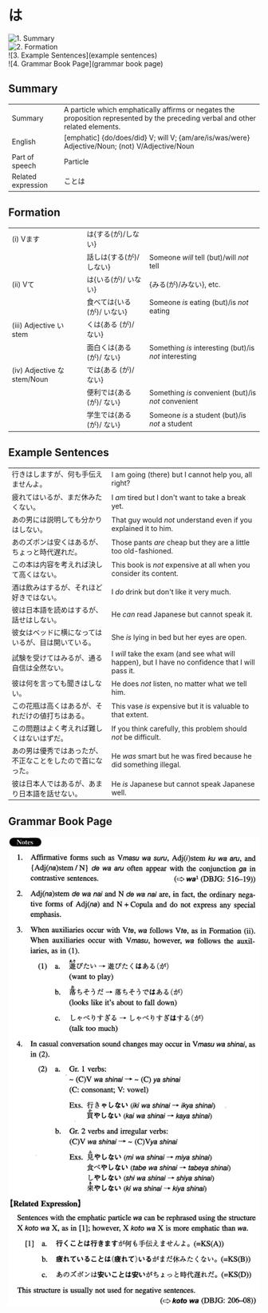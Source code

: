 # は

![1. Summary](summary)<br>
![2. Formation](formation)<br>
![3. Example Sentences](example sentences)<br>
![4. Grammar Book Page](grammar book page)<br>


## Summary

<table><tr>   <td>Summary</td>   <td>A particle which emphatically affirms or negates the proposition represented by the preceding verbal and other related elements.</td></tr><tr>   <td>English</td>   <td>[emphatic] {do/does/did} V; will V; {am/are/is/was/were} Adjective/Noun; (not) V/Adjective/Noun</td></tr><tr>   <td>Part of speech</td>   <td>Particle</td></tr><tr>   <td>Related expression</td>   <td>ことは</td></tr></table>

## Formation

<table class="table"><tbody><tr class="tr head"><td class="td"><span class="numbers">(i)</span> <span class="bold">Vます</span></td><td class="td"><span class="concept">は</span><span>{する(が)/しない}</span></td><td class="td"></td></tr><tr class="tr"><td class="td"></td><td class="td"><span>話し</span><span class="concept">は</span><span>{する(が)/しない}</span></td><td class="td"><span>Someone <em>will</em> tell (but)/will <em>not</em> tell</span></td></tr><tr class="tr head"><td class="td"><span class="numbers">(ii)</span> <span class="bold">Vて</span></td><td class="td"><span class="concept">は</span><span>{いる(が)/ いない}</span></td><td class="td"><span>{みる(が)/みない}, etc.</span></td></tr><tr class="tr"><td class="td"></td><td class="td"><span>食べて</span><span class="concept">は</span><span>{いる(が)/ いない}</span></td><td class="td"><span>Someone <em>is</em> eating (but)/is <em>not</em> eating</span></td></tr><tr class="tr head"><td class="td"><span class="numbers">(iii)</span> <span class="bold">Adjective い stem</span></td><td class="td"><span class="concept">くは</span><span>{ある (が)/ ない}</span></td><td class="td"></td></tr><tr class="tr"><td class="td"></td><td class="td"><span>面白</span><span class="concept">くは</span><span>{ある (が)/ ない}</span></td><td class="td"><span>Something <em>is</em> interesting (but)/is <em>not</em> interesting</span></td></tr><tr class="tr head"><td class="td"><span class="numbers">(iv)</span> <span class="bold">Adjective な stem/Noun</span></td><td class="td"><span class="concept">では</span><span>{ある (が)/ ない}</span></td><td class="td"></td></tr><tr class="tr"><td class="td"></td><td class="td"><span>便利</span><span class="concept">では</span><span>{ある (が)/ ない}</span></td><td class="td"><span>Something <em>is</em> convenient (but)/is <em>not</em> convenient</span></td></tr><tr class="tr"><td class="td"></td><td class="td"><span>学生</span><span class="concept">では</span><span>{ある (が)/ ない}</span></td><td class="td"><span>Someone <em>is</em> a student (but)/is <em>not</em> a student</span></td></tr></tbody></table>

## Example Sentences

<table><tr>   <td>行きはしますが、何も手伝えませんよ。</td>   <td>I am going (there) but I cannot help you, all right?</td></tr><tr>   <td>疲れてはいるが、まだ休みたくない。</td>   <td>I <em>am</em> tired but I don't want to take a break yet.</td></tr><tr>   <td>あの男には説明しても分かりはしない。</td>   <td>That guy would <em>not</em> understand even if you explained it to him.</td></tr><tr>   <td>あのズボンは安くはあるが、ちょっと時代遅れだ。</td>   <td>Those pants <em>are</em> cheap but they are a little too old-fashioned.</td></tr><tr>   <td>この本は内容を考えれば決して高くはない。</td>   <td>This book is <em>not</em> expensive at all when you consider its content.</td></tr><tr>   <td>酒は飲みはするが、それほど好きではない。</td>   <td>I <em>do</em> drink but don't like it very much.</td></tr><tr>   <td>彼は日本語を読めはするが、話せはしない。</td>   <td>He <em>can</em> read Japanese but cannot speak it.</td></tr><tr>   <td>彼女はベッドに横になってはいるが、目は開いている。</td>   <td>She <em>is</em> lying in bed but her eyes are open.</td></tr><tr>   <td>試験を受けてはみるが、通る自信は全然ない。</td>   <td>I <em>will</em> take the exam (and see what will happen), but I have no confidence that I will pass it.</td></tr><tr>   <td>彼は何を言っても聞きはしない。</td>   <td>He does <em>not</em> listen, no matter what we tell him.</td></tr><tr>   <td>この花瓶は高くはあるが、それだけの値打ちはある。</td>   <td>This vase <em>is</em> expensive but it is valuable to that extent.</td></tr><tr>   <td>この問題はよく考えれば難しくはないはずだ。</td>   <td>If you think carefully, this problem should <em>not</em> be difficult.</td></tr><tr>   <td>あの男は優秀ではあったが、不正なことをしたので首になった。</td>   <td>He <em>was</em> smart but he was fired because he did something illegal.</td></tr><tr>   <td>彼は日本人ではあるが、あまり日本語を話せない。</td>   <td>He <em>is</em> Japanese but cannot speak Japanese well.</td></tr></table>

## Grammar Book Page

![](../img/Intermediateは.png)

